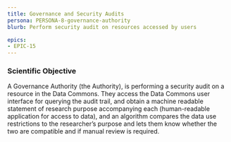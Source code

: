 ```yaml
---
title: Governance and Security Audits
persona: PERSONA-8-governance-authority
blurb: Perform security audit on resources accessed by users

epics:
- EPIC-15
---
```


### Scientific Objective

A Governance Authority (the Authority), is performing a security audit on a resource in the Data Commons. They access the Data Commons user interface for querying the audit trail, and obtain a machine readable statement of research purpose accompanying each (human-readable application for access to data), and an algorithm compares the data use restrictions to the researcher’s purpose and lets them know whether the two are compatible and if manual review is required.

